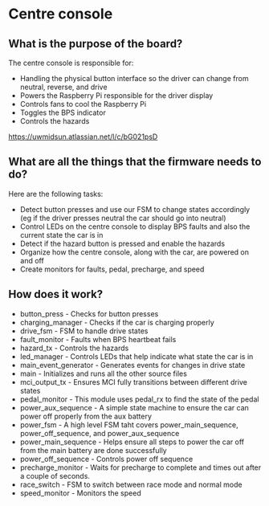 # Centre console

## What is the purpose of the board?
The centre console is responsible for:
* Handling the physical button interface so the driver can change from neutral, reverse, and drive
* Powers the Raspberry Pi responsible for the driver display
* Controls fans to cool the Raspberry Pi
* Toggles the BPS indicator
* Controls the hazards

https://uwmidsun.atlassian.net/l/c/bG021psD

## What are all the things that the firmware needs to do?
Here are the following tasks:
* Detect button presses and use our FSM to change states accordingly (eg if the driver presses neutral the car should go into neutral)
* Control LEDs on the centre console to display BPS faults and also the current state the car is in
* Detect if the hazard button is pressed and enable the hazards
* Organize how the centre console, along with the car, are powered on and off
* Create monitors for faults, pedal, precharge, and speed

## How does it work?
* button_press - Checks for button presses
* charging_manager - Checks if the car is charging properly
* drive_fsm - FSM to handle drive states
* fault_monitor - Faults when BPS heartbeat fails
* hazard_tx - Controls the hazards
* led_manager - Controls LEDs that help indicate what state the car is in
* main_event_generator - Generates events for changes in drive state
* main - Initializes and runs all the other source files
* mci_output_tx - Ensures MCI fully transitions between different drive states
* pedal_monitor - This module uses pedal_rx to find the state of the pedal
* power_aux_sequence - A simple state machine to ensure the car can power off properly from the aux battery
* power_fsm - A high level FSM taht covers power_main_sequence, power_off_sequence, and power_aux_sequence
* power_main_sequence - Helps ensure all steps to power the car off from the main battery are done successfully
* power_off_sequence - Controls power off sequence
* precharge_monitor - Waits for precharge to complete and times out after a couple of seconds.
* race_switch - FSM to switch between race mode and normal mode
* speed_monitor - Monitors the speed
